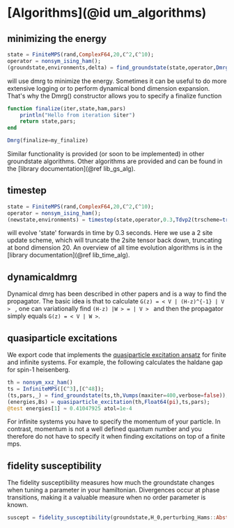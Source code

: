 # [Algorithms](@id um_algorithms)

## minimizing the energy

```julia
state = FiniteMPS(rand,ComplexF64,20,ℂ^2,ℂ^10);
operator = nonsym_ising_ham();
(groundstate,environments,delta) = find_groundstate(state,operator,Dmrg())
```

will use dmrg to minimize the energy. Sometimes it can be useful to do more extensive logging or to perform dynamical bond dimension expansion. That's why the Dmrg() constructor allows you to specify a finalize function
```julia
function finalize(iter,state,ham,pars)
    println("Hello from iteration $iter")
    return state,pars;
end

Dmrg(finalize=my_finalize)
```

Similar functionality is provided (or soon to be implemented) in other groundstate algorithms. Other algorithms are provided and can be found in the [library documentation](@ref lib_gs_alg).

## timestep

```julia
state = FiniteMPS(rand,ComplexF64,20,ℂ^2,ℂ^10);
operator = nonsym_ising_ham();
(newstate,environments) = timestep(state,operator,0.3,Tdvp2(trscheme=truncdim(20)))
```

will evolve 'state' forwards in time by 0.3 seconds. Here we use a 2 site update scheme, which will truncate the 2site tensor back down, truncating at bond dimension 20. An overview of all time evolution algorithms is in the [library documentation](@ref lib_time_alg).

## dynamicaldmrg

Dynamical dmrg has been described in other papers and is a way to find the propagator. The basic idea is that to calculate ``G(z) = < V | (H-z)^{-1} | V > `` , one can variationally find ``(H-z) |W > = | V > `` and then the propagator simply equals ``G(z) = < V | W >``.

## quasiparticle excitations

We export code that implements the [quasiparticle excitation ansatz](https://journals.aps.org/prl/abstract/10.1103/PhysRevLett.111.080401) for finite and infinite systems.
For example, the following calculates the haldane gap for spin-1 heisenberg.

```julia
th = nonsym_xxz_ham()
ts = InfiniteMPS([ℂ^3],[ℂ^48]);
(ts,pars,_) = find_groundstate(ts,th,Vumps(maxiter=400,verbose=false));
(energies,Bs) = quasiparticle_excitation(th,Float64(pi),ts,pars);
@test energies[1] ≈ 0.41047925 atol=1e-4
```

For infinite systems you have to specify the momentum of your particle. In contrast, momentum is not a well defined quantum number and you therefore do not have to specify it when finding excitations on top of a finite mps.

## fidelity susceptibility

The fidelity susceptibility measures how much the groundstate changes when tuning a parameter in your hamiltonian. Divergences occur at phase transitions, making it a valuable measure when no order parameter is known.

```julia
suscept = fidelity_susceptibility(groundstate,H_0,perturbing_Hams::AbstractVector)
```
